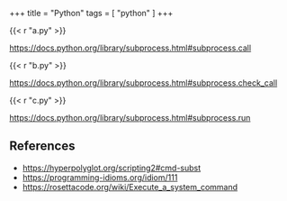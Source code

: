 +++
title = "Python"
tags = [ "python" ]
+++

{{< r "a.py" >}}

<https://docs.python.org/library/subprocess.html#subprocess.call>

{{< r "b.py" >}}

<https://docs.python.org/library/subprocess.html#subprocess.check_call>

{{< r "c.py" >}}

<https://docs.python.org/library/subprocess.html#subprocess.run>

## References

- <https://hyperpolyglot.org/scripting2#cmd-subst>
- <https://programming-idioms.org/idiom/111>
- <https://rosettacode.org/wiki/Execute_a_system_command>
